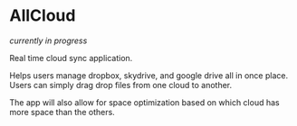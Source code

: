 # AllCloud

*currently in progress*

Real time cloud sync application. 

Helps users manage dropbox, skydrive, and google drive all in once place. Users can simply drag drop files from one cloud to another. 

The app will also allow for space optimization based on which cloud has more space than the others. 
